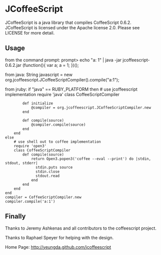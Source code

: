 # JCoffeeScript

JCoffeeScript is a java library that compiles CoffeeScript 0.6.2.  JCoffeeScript is licensed under the Apache license 2.0.  Please see LICENSE for more detail.

## Usage
from the command prompt:
    prompt> echo "a: 1" | java -jar jcoffeescript-0.6.2.jar
    (function(){
      var a;
      a = 1;
    })();

from java:
    String javascript = new org.jcoffeescript.JCoffeeScriptCompiler().compile("a:1");

from jruby:
    if "java" == RUBY_PLATFORM then
        # use jcoffeescript implementation
        require 'java'
        class CoffeeScriptCompiler

            def initialize
                @compiler = org.jcoffeescript.JCoffeeScriptCompiler.new
            end

            def compile(source)
                @compiler.compile(source)
            end
        end
    else
        # use shell out to coffee implementation
        require 'open3'
        class CoffeeScriptCompiler
            def compile(source)
                return Open3.popen3('coffee --eval --print') do |stdin, stdout, stderr|
                  stdin.puts source
                  stdin.close
                  stdout.read
                end
            end
        end
    end
    compiler = CoffeeScriptCompiler.new
    compiler.compile('a:1')

## Finally
Thanks to Jeremy Ashkenas and all contributors to the coffeescript project.

Thanks to Raphael Speyer for helping with the design.

Home Page: http://yeungda.github.com/jcoffeescript